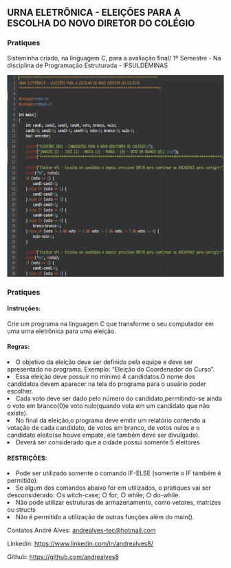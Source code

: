 

<h2>URNA ELETRÔNICA - ELEIÇÕES PARA A ESCOLHA DO NOVO DIRETOR DO COLÉGIO</h2>                            



<h3>Pratiques</h3>

<p>Sisteminha criado, na linguagem C, para a avaliação final/ 1º Semestre - Na disciplina de Programação Estruturada - IFSULDEMINAS</p>

<img src="./imagens/img.png" height="470" width="800">



<h3>Pratiques</h3>

<h4>Instruções:</h4>


<p>Crie um programa na linguagem C que transforme o seu computador em uma urna eletrônica para uma eleição.</p>



<p><h4>Regras:</h4>
<lu>
    <li>O objetivo da eleição deve ser definido pela equipe e deve ser apresentado no
        programa. Exemplo: “​Eleição do Coordenador do Curso​”.</li>
    <li>Essa eleição deve possuir no mínimo 4 candidatos.O nome dos candidatos devem  aparecer na tela do programa para o usuário poder escolher.</li>
    <li>Cada voto deve ser dado pelo número do candidato,permitindo-se ainda o voto em branco(0)e voto nulo(quando vota em um candidato que não existe).</li>
  <li>No final da eleição,o programa deve emitir um relatório contendo a votação de cada candidato, de votos em branco, de votos nulos e o candidato eleito(se houve empate, ele também deve ser divulgado).</li>
    <li>Deverá ser considerado que a cidade possui somente 5 eleitores</li>
</lu></p>



<p><h4>RESTRIÇÕES:
</h4>
<lu>
<li>Pode ser utilizado somente o comando IF-ELSE (somente o IF também é permitido).</li>
<li>Se algum dos comandos abaixo for em utilizados, o pratiques vai ser desconsiderado: ○s witch-case; ○ for; ○ while; ○ do-while.</li>
<li>Não pode utilizar estruturas de armazenamento, como vetores, matrizes ou structs</li>
<li>Não é permitido a utilização de outras funções além do main().</li>
    </lu></p>
    
Contatos
André Alves: andrealves-tec@hotmail.com

Linkedin: https://www.linkedin.com/in/andrealves8/

Github: https://github.com/andrealves8





